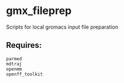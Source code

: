 # gmx_fileprep
Scripts for local gromacs input file preparation

## Requires:
```
parmed
mdtraj
openmm
openff_toolkit
```
